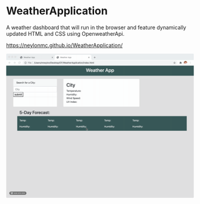 # WeatherApplication

 A weather dashboard that will run in the browser and feature dynamically updated HTML and CSS using OpenweatherApi.
 
 https://neylonmc.github.io/WeatherApplication/


<img src="2020-09-30 15.03.52.gif" alt ="gif of deployed website">